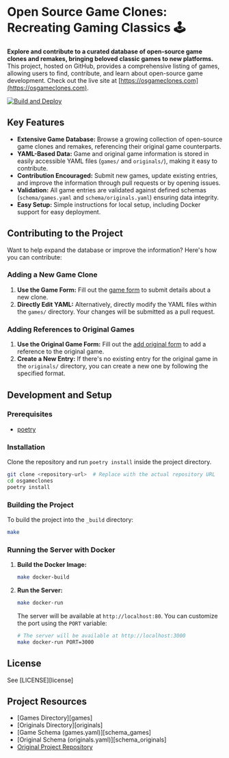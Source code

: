 # Open Source Game Clones: Recreating Gaming Classics 🕹️

**Explore and contribute to a curated database of open-source game clones and remakes, bringing beloved classic games to new platforms.**  This project, hosted on GitHub, provides a comprehensive listing of games, allowing users to find, contribute, and learn about open-source game development.  Check out the live site at [https://osgameclones.com](https://osgameclones.com).

[![Build and Deploy](https://github.com/opengaming/osgameclones/actions/workflows/main.yml/badge.svg)](https://github.com/opengaming/osgameclones/actions/workflows/main.yml)

## Key Features

*   **Extensive Game Database:**  Browse a growing collection of open-source game clones and remakes, referencing their original game counterparts.
*   **YAML-Based Data:** Game and original game information is stored in easily accessible YAML files (`games/` and `originals/`), making it easy to contribute.
*   **Contribution Encouraged:**  Submit new games, update existing entries, and improve the information through pull requests or by opening issues.
*   **Validation:**  All game entries are validated against defined schemas (`schema/games.yaml` and `schema/originals.yaml`) ensuring data integrity.
*   **Easy Setup:**  Simple instructions for local setup, including Docker support for easy deployment.

## Contributing to the Project

Want to help expand the database or improve the information?  Here's how you can contribute:

### Adding a New Game Clone

1.  **Use the Game Form:**  Fill out the [game form](https://osgameclones.com/add_game.html) to submit details about a new clone.
2.  **Directly Edit YAML:**  Alternatively, directly modify the YAML files within the `games/` directory.  Your changes will be submitted as a pull request.

### Adding References to Original Games

1.  **Use the Original Game Form:**  Fill out the [add original form](https://osgameclones.com/add_original.html) to add a reference to the original game.
2.  **Create a New Entry:** If there's no existing entry for the original game in the `originals/` directory, you can create a new one by following the specified format.

## Development and Setup

### Prerequisites

*   [poetry](https://python-poetry.org/)

### Installation

Clone the repository and run `poetry install` inside the project directory.

```bash
git clone <repository-url>  # Replace with the actual repository URL
cd osgameclones
poetry install
```

### Building the Project

To build the project into the `_build` directory:

```bash
make
```

### Running the Server with Docker

1.  **Build the Docker Image:**

    ```bash
    make docker-build
    ```

2.  **Run the Server:**

    ```bash
    make docker-run
    ```

    The server will be available at `http://localhost:80`.  You can customize the port using the `PORT` variable:

    ```bash
    # The server will be available at http://localhost:3000
    make docker-run PORT=3000
    ```

## License

See [LICENSE][license]

## Project Resources

*   [Games Directory][games]
*   [Originals Directory][originals]
*   [Game Schema (games.yaml)][schema_games]
*   [Original Schema (originals.yaml)][schema_originals]
*   [Original Project Repository](https://github.com/opengaming/osgameclones)